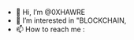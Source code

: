 - 👋 Hi, I’m @0XHAWRE
- 👀 I’m interested in "BLOCKCHAIN,
- 📫 How to reach me :

<!---
Hafxhak/Hafxhak is a ✨ special ✨ repository because its `README.md` (this file) appears on your GitHub profile.
You can click the Preview link to take a look at your changes.
--->
